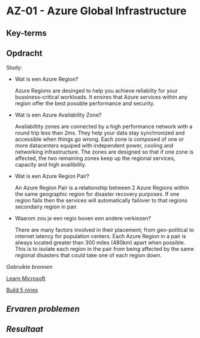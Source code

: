 **AZ-01 - Azure Global Infrastructure**
===
**Key-terms**
---


**Opdracht**
---
Study:

- Wat is een Azure Region?
    
    Azure Regions are desinged to help you achieve reliabilty for your bussiness-critical workloads. It ensires that Azure services within any region offer the best possible performance and security.

- Wat is een Azure Availability Zone?

    Availabiltity zones are connected by a high performance network with a round trip less than 2ms. They help your data stay synchronized and accessible when things go wrong. Each zone is composed of one or more datacenters equiped with independent power, cooling and networking infrastructure. The zones are designed so that if one zone is affected, the two remaining zones keep up the regional services, capacity and high availibility.

- Wat is een Azure Region Pair?

    An Azure Region Pair is a relationship between 2 Azure Regions within the same geographic region for disaster recovery purposes. If one region fails then the services will automatically failover to that regions secondairy region in pair.

- Waarom zou je een regio boven een andere verkiezen?

    There are many factors involved in their placement; from geo-political to internet latency for population centers. Each Azure Region in a pair is always located greater than 300 miles (480km) apart when possible. This is to isolate each region in the pair from being affected by the same regional disasters that could take one of each region down.


*Gebruikte bronnen*

[Learn Microsoft](https://learn.microsoft.com/en-us/azure/reliability/availability-zones-overview)

[Build 5 nines](https://build5nines.com/azure-region-pairs-explained/)



*Ervaren problemen*
---


*Resultaat*
---

